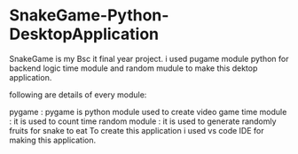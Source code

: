 # SnakeGame-Python-DesktopApplication

SnakeGame is my Bsc it final year project.
i used pugame module python for backend logic  time module and random mudule to make this dektop application.

following are details of every module:

pygame : pygame is python module used to create video game 
time module : it is used to count time 
random module :  it is used to generate randomly fruits for snake to eat 
To create this application i used vs code IDE for making this application.

